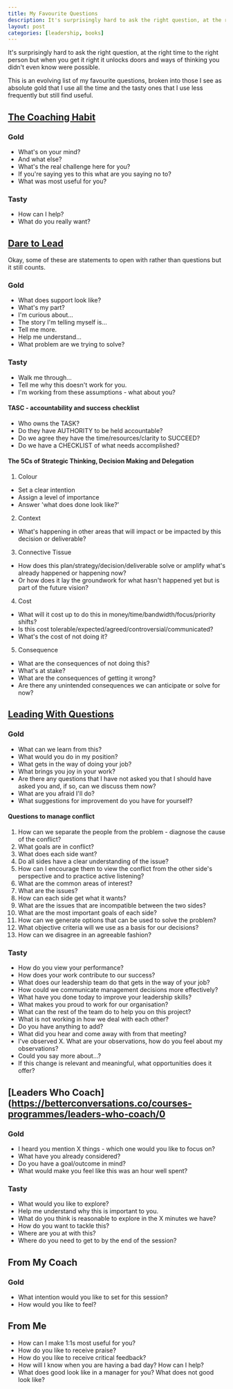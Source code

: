 ```yaml
---
title: My Favourite Questions
description: It's surprisingly hard to ask the right question, at the right time to the right person but when you get it right it unlocks doors and ways of thinking you didn't even know were possible. This is a list of my favourite questions.
layout: post
categories: [leadership, books]
---
```

It's surprisingly hard to ask the right question, at the right time to the right person but when you get it right it unlocks doors and ways of thinking you didn't even know were possible.

This is an evolving list of my favourite questions, broken into those I see as absolute gold that I use all the time and the tasty ones that I use less frequently but still find useful.

## [The Coaching Habit](https://www.waterstones.com/book/coaching-habit/bungay-michael-stainer//9780978440749)

### Gold
- What's on your mind?
- And what else?
- What's the real challenge here for you?
- If you're saying yes to this what are you saying no to?
- What was most useful for you?

### Tasty
- How can I help?
- What do you really want?

## [Dare to Lead](https://www.waterstones.com/book/dare-to-lead/brene-brown/9781785042140)

Okay, some of these are statements to open with rather than questions but it still counts.

### Gold
- What does support look like?
- What's my part?
- I'm curious about...
- The story I'm telling myself is...
- Tell me more.
- Help me understand...
- What problem are we trying to solve?

### Tasty
- Walk me through...
- Tell me why this doesn't work for you.
- I'm working from these assumptions - what about you?

#### TASC - accountability and success checklist
  - Who owns the TASK?
  - Do they have AUTHORITY to be held accountable?
  - Do we agree they have the time/resources/clarity to SUCCEED?
  - Do we have a CHECKLIST of what needs accomplished?

#### The 5Cs of Strategic Thinking, Decision Making and Delegation
1. Colour
- Set a clear intention
- Assign a level of importance
- Answer 'what does done look like?'

2. Context
- What's happening in other areas that will impact or be impacted by this decision or deliverable?

3. Connective Tissue
- How does this plan/strategy/decision/deliverable solve or amplify what's already happened or happening now?
- Or how does it lay the groundwork for what hasn't happened yet but is part of the future vision?

4. Cost
- What will it cost up to do this in money/time/bandwidth/focus/priority shifts?
- Is this cost tolerable/expected/agreed/controversial/communicated?
- What's the cost of not doing it?

5. Consequence
- What are the consequences of not doing this?
- What's at stake?
- What are the consequences of getting it wrong?
- Are there any unintended consequences we can anticipate or solve for now?

## [Leading With Questions](https://www.waterstones.com/book/leading-with-questions/michael-j-marquardt/9781118658130)

### Gold
- What can we learn from this?
- What would you do in my position?
- What gets in the way of doing your job?
- What brings you joy in your work?
- Are there any questions that I have not asked you that I should have asked you and, if so, can we discuss them now?
- What are you afraid I'll do?
- What suggestions for improvement do you have for yourself?

#### Questions to manage conflict
1. How can we separate the people from the problem - diagnose the cause of the conflict?
2. What goals are in conflict?
3. What does each side want?
4. Do all sides have a clear understanding of the issue?
5. How can I encourage them to view the conflict from the other side's perspective and to practice active listening?
6. What are the common areas of interest?
7. What are the issues?
8. How can each side get what it wants?
9. What are the issues that are incompatible between the two sides?
10. What are the most important goals of each side?
11. How can we generate options that can be used to solve the problem?
12. What objective criteria will we use as a basis for our decisions?
13. How can we disagree in an agreeable fashion?

### Tasty
- How do you view your performance?
- How does your work contribute to our success?
- What does our leadership team do that gets in the way of your job?
- How could we communicate management decisions more effectively?
- What have you done today to improve your leadership skills?
- What makes you proud to work for our organisation?
- What can the rest of the team do to help you on this project?
- What is not working in how we deal with each other?
- Do you have anything to add?
- What did you hear and come away with from that meeting?
- I've observed X. What are your observations, how do you feel about my observations?
- Could you say more about...?
- If this change is relevant and meaningful, what opportunities does it offer?

## [Leaders Who Coach](https://betterconversations.co/courses-programmes/leaders-who-coach/0
### Gold
- I heard you mention X things - which one would you like to focus on?
- What have you already considered?
- Do you have a goal/outcome in mind?
- What would make you feel like this was an hour well spent?

### Tasty
- What would you like to explore?
- Help me understand why this is important to you.
- What do you think is reasonable to explore in the X minutes we have?
- How do you want to tackle this?
- Where are you at with this?
- Where do you need to get to by the end of the session?

## From My Coach
### Gold
- What intention would you like to set for this session?
- How would you like to feel?

## From Me
- How can I make 1:1s most useful for you?
- How do you like to receive praise?
- How do you like to receive critical feedback?
- How will I know when you are having a bad day? How can I help?
- What does good look like in a manager for you? What does not good look like?
